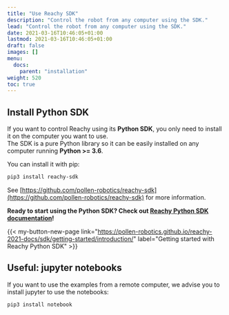 ```yaml
---
title: "Use Reachy SDK"
description: "Control the robot from any computer using the SDK."
lead: "Control the robot from any computer using the SDK."
date: 2021-03-16T10:46:05+01:00
lastmod: 2021-03-16T10:46:05+01:00
draft: false
images: []
menu:
  docs:
    parent: "installation"
weight: 520
toc: true
---
```


## Install Python SDK

If you want to control Reachy using its **Python SDK**, you only need to install it on the computer you want to use.  
The SDK is a pure Python library so it can be easily installed on any computer running **Python >= 3.6**.

You can install it with pip:
```bash
pip3 install reachy-sdk
```

See [https://github.com/pollen-robotics/reachy-sdk](https://github.com/pollen-robotics/reachy-sdk) for more information.

**Ready to start using the Python SDK? Check out [Reachy Python SDK documentation](https://pollen-robotics.github.io/reachy-2021-docs/sdk/getting-started/introduction/)!**  

{{< my-button-new-page link="https://pollen-robotics.github.io/reachy-2021-docs/sdk/getting-started/introduction/" label="Getting started with Reachy Python SDK" >}}

## Useful: jupyter notebooks

If you want to use the examples from a remote computer, we advise you to install jupyter to use the notebooks:
```bash
pip3 install notebook
```
